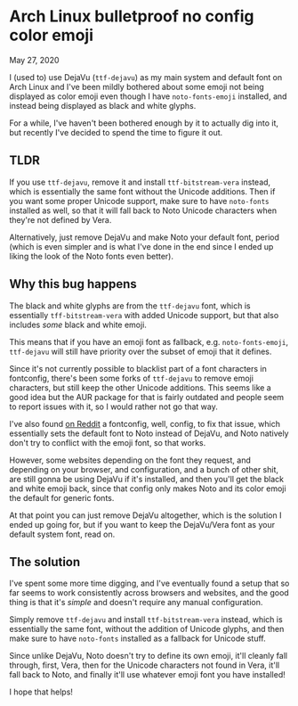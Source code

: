 # Arch Linux bulletproof no config color emoji
May 27, 2020

I (used to) use DejaVu (`ttf-dejavu`) as my main system and default font
on Arch Linux and I've been mildly bothered about some emoji not being
displayed as color emoji even though I have `noto-fonts-emoji`
installed, and instead being displayed as black and white glyphs.

For a while, I've haven't been bothered enough by it to actually dig
into it, but recently I've decided to spend the time to figure it out.

## TLDR

If you use `ttf-dejavu`, remove it and install `ttf-bitstream-vera` instead,
which is essentially the same font without the Unicode additions. Then
if you want some proper Unicode support, make sure to have `noto-fonts`
installed as well, so that it will fall back to Noto Unicode characters
when they're not defined by Vera.

Alternatively, just remove DejaVu and make Noto your default font,
period (which is even simpler and is what I've done in the end since I
ended up liking the look of the Noto fonts even better).

## Why this bug happens

The black and white glyphs are from the `ttf-dejavu` font, which is
essentially `tff-bitstream-vera` with added Unicode support, but that
also includes *some* black and white emoji.

This means that if you have an emoji font as fallback, e.g.
`noto-fonts-emoji`, `ttf-dejavu` will still have priority over the
subset of emoji that it defines.

Since it's not currently possible to blacklist part of a font characters
in fontconfig, there's been some forks of `ttf-dejavu` to remove emoji
characters, but still keep the other Unicode additions. This seems like
a good idea but the AUR package for that is fairly outdated and people
seem to report issues with it, so I would rather not go that way.

I've also found [on Reddit](https://www.reddit.com/r/archlinux/comments/6wkval/enable_noto_color_emoji_easily/)
a fontconfig, well, config, to fix that issue, which essentially sets
the default font to Noto instead of DejaVu, and Noto natively don't try
to conflict with the emoji font, so that works.

However, some websites depending on the font they request, and depending
on your browser, and configuration, and a bunch of other shit, are still
gonna be using DejaVu if it's installed, and then you'll get the black
and white emoji back, since that config only makes Noto and its color
emoji the default for generic fonts.

At that point you can just remove DejaVu altogether, which is the
solution I ended up going for, but if you want to keep the DejaVu/Vera
font as your default system font, read on.

## The solution

I've spent some more time digging, and I've eventually found a setup
that so far seems to work consistently across browsers and websites, and
the good thing is that it's *simple* and doesn't require any manual
configuration.

Simply remove `ttf-dejavu` and install `ttf-bitstream-vera` instead,
which is essentially the same font, without the addition of Unicode
glyphs, and then make sure to have `noto-fonts` installed as a fallback
for Unicode stuff.

Since unlike DejaVu, Noto doesn't try to define its own emoji, it'll
cleanly fall through, first, Vera, then for the Unicode characters not
found in Vera, it'll fall back to Noto, and finally it'll use whatever
emoji font you have installed!

I hope that helps!
